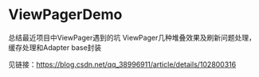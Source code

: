 # ViewPagerDemo
总结最近项目中ViewPager遇到的坑
ViewPager几种堆叠效果及刷新问题处理，缓存处理和Adapter base封装

见链接：https://blog.csdn.net/qq_38996911/article/details/102800316
